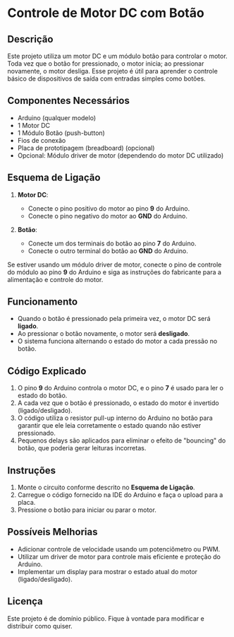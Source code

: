 # Controle de Motor DC com Botão

## Descrição

Este projeto utiliza um motor DC e um módulo botão para controlar o motor. Toda vez que o botão for pressionado, o motor inicia; ao pressionar novamente, o motor desliga. Esse projeto é útil para aprender o controle básico de dispositivos de saída com entradas simples como botões.

## Componentes Necessários

- Arduino (qualquer modelo)
- 1 Motor DC
- 1 Módulo Botão (push-button)
- Fios de conexão
- Placa de prototipagem (breadboard) (opcional)
- Opcional: Módulo driver de motor (dependendo do motor DC utilizado)

## Esquema de Ligação

1. **Motor DC**:
   - Conecte o pino positivo do motor ao pino **9** do Arduino.
   - Conecte o pino negativo do motor ao **GND** do Arduino.

2. **Botão**:
   - Conecte um dos terminais do botão ao pino **7** do Arduino.
   - Conecte o outro terminal do botão ao **GND** do Arduino.

Se estiver usando um módulo driver de motor, conecte o pino de controle do módulo ao pino **9** do Arduino e siga as instruções do fabricante para a alimentação e controle do motor.

## Funcionamento

- Quando o botão é pressionado pela primeira vez, o motor DC será **ligado**.
- Ao pressionar o botão novamente, o motor será **desligado**.
- O sistema funciona alternando o estado do motor a cada pressão no botão.

## Código Explicado

1. O pino **9** do Arduino controla o motor DC, e o pino **7** é usado para ler o estado do botão.
2. A cada vez que o botão é pressionado, o estado do motor é invertido (ligado/desligado).
3. O código utiliza o resistor pull-up interno do Arduino no botão para garantir que ele leia corretamente o estado quando não estiver pressionado.
4. Pequenos delays são aplicados para eliminar o efeito de "bouncing" do botão, que poderia gerar leituras incorretas.

## Instruções

1. Monte o circuito conforme descrito no **Esquema de Ligação**.
2. Carregue o código fornecido na IDE do Arduino e faça o upload para a placa.
3. Pressione o botão para iniciar ou parar o motor.

## Possíveis Melhorias

- Adicionar controle de velocidade usando um potenciômetro ou PWM.
- Utilizar um driver de motor para controle mais eficiente e proteção do Arduino.
- Implementar um display para mostrar o estado atual do motor (ligado/desligado).

## Licença

Este projeto é de domínio público. Fique à vontade para modificar e distribuir como quiser.
